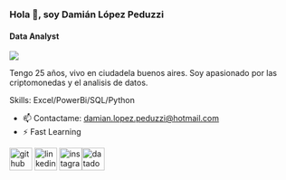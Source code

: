 ### Hola 👋, soy Damián López Peduzzi
#### Data Analyst
![](https://document-export.canva.com/TaAwE/DAFijmTaAwE/19/thumbnail/0001.png?X-Amz-Algorithm=AWS4-HMAC-SHA256&X-Amz-Credential=AKIAQYCGKMUHWDTJW6UD%2F20230628%2Fus-east-1%2Fs3%2Faws4_request&X-Amz-Date=20230628T071747Z&X-Amz-Expires=52317&X-Amz-Signature=94c6bfbaccd698d57092971600e63218c39ed18814b6b48c8e5f9f256253fb05&X-Amz-SignedHeaders=host&response-expires=Wed%2C%2028%20Jun%202023%2021%3A49%3A44%20GMT)

Tengo 25 años, vivo en ciudadela buenos aires. Soy apasionado por las criptomonedas y el analisis de datos.

Skills: Excel/PowerBi/SQL/Python

- 📫 Contactame: damian.lopez.peduzzi@hotmail.com 
- ⚡ Fast Learning 


[<img src='https://cdn.jsdelivr.net/npm/simple-icons@3.0.1/icons/github.svg' alt='github' height='40'>](https://github.com/https://github.com/pridegold)  [<img src='https://cdn.jsdelivr.net/npm/simple-icons@3.0.1/icons/linkedin.svg' alt='linkedin' height='40'>](https://www.linkedin.com/in/dami%C3%A1n-ariel-l%C3%B3pez-peduzzi-47b2b015b//)  [<img src='https://cdn.jsdelivr.net/npm/simple-icons@3.0.1/icons/instagram.svg' alt='instagram' height='40'>](https://www.instagram.com/damiaanlopezp/)[<img src='https://cdn.jsdelivr.net/npm/simple-icons@3.0.1/icons/datadog.svg' alt='datadog' height='40'>](https://www.novypro.com/profile_projects/damian-ariellopez-peduzzi)  
